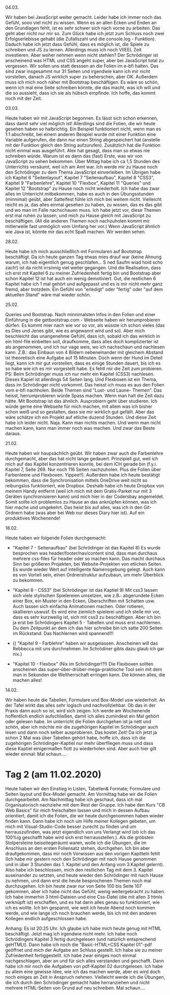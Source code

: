 04.03.

Wir haben bei JavaScript weiter gemacht. Leider habe ich immer noch das Gefühl, sooo viel nicht zu wissen. Wenn es an allen Ecken und Enden an den Grundlagen fehlt, ist es sehr schwer sich nach vorne zu arbeiten. Das geht aber nicht nur mir so. Zum Glück habe ich jetzt zum Schluss noch zwei Erfolgserlebisse gehabt (die Zufallszahl und die console.log - Funktion). Daduch habe ich jetzt dass Gefühl, dass es möglich ist, die Spiele zu schreiben und JS zu lernen. Allerdings muss ich noch VIIEEL Zeit investieren. Aber woher nehmen wenn nicht stehlen? 
Der Schrödinger ist anscheinend was HTML und CSS angeht super, aber bei JavaScript total zu vergessen. Wir sollen uns statt desssen an die Folien im e-bfi halten. Das sind zwar insgesammt nur 31 Seiten und irgendwie kann ich mir nicht vorstellen, danach JS wirklich super zu beherschen, aber OK.
Außerdem muss ich mich noch näher mit Bootstrap beschäftigen. Es wäre so schön, wenn ich mal eine Seite schreiben könnte, die das macht, was ich will und die so aussieht, dass ich sie als hübsch empfinde. Ich hoffe, das kommt noch mit der Zeit.

03.03.

Heute haben wir mit JavaScript begonnen. Es lässt sich schon erkennen, dass damit sehr viel möglich ist! Allerdings sind die Folien, die wir heute gesehen haben so halbrichtig. Ein Beispiel funktioniert nicht, wenn man es 1:1 abschreibt, bei einem anderen Beispiel wurde mit einer Funktion eine Variable aufgerufen, die dann nur einen String abgespeichert hat (anstelle mit der Funktion gleich den String aufzurufen). Zusätzlich hat die Funktion nicht einmal was ausgeführt. Alex hat gesagt, dass man so etwas nie schreiben würde. Warum ist es dann das (fast) Erste, was wir von JavaScript zu sehen bekommen.
Über Mittag habe ich ca 1,5 Stunden des Unterrichts versäumt, weil ich am Amt war. Ich werde mir zu Hause noch den Schrödinger zu dem Thema JavaScript einverleiben. 
Im Übrigen habe ich Kapitel 6 "Seitenlayout", Kapitel 7 "Seitenaufbau", Kapitel 8 "CSS3", Kapitel 9 "Farbenlehre", Kapitel 10 "Flexbox", Kapitel 11 "Queries" und Kapitel 12 "Bootstrap" zu Hause noch nicht wiederholt. Ich habe das zwar alles im Unterricht mitbekommen, habe es auch in den Übungsstunden (minnimal) geübt, aber Sattelfest fühle ich mich bei weitem nicht. Vielleicht reicht es ja, das alles einmal gesehen zu haben, zu wissen, das es das gibt und wo man im Falle nachschauen muss.
Ich habe jetzt vor, diese Themen erst mal ruhen zu lassen, und mich zu Hause gleich mit JavaScript zu beschäftigen. (All die anderen Themen noch nachzuholen kommt mir mitlerweile fast unmöglich vom Umfang her vor.) Wenn JavaScript ähnlich wie Java ist, könnte mir das echt Spaß machen. Wir werden sehen. 

28.02.

Heute habe ich mich ausschließlich mit Formularen auf Bootstrap beschäftigt. Da ich heute ganzen Tag etwas mies drauf war (keine Ahnung warum, ich hab eigentlich genug geschlafen... S ned Saufm wiad hoid scho zach!) ist da nicht irrsinnig  viel weiter gegangen. Und die Realisation, dass ich erst mit Kapitel 6 zu meiner Zufriedenheit fertig bin und Bootstrap aber schon Kapitel 12 ist hat auch ein wenig demotiviert. Gut, die restlichen 6 Kapitel habe ich 1 mal gehört und aufgepasst und es is mir nicht mehr ganz fremd, aber trotzdem. Ein Gefühl von "erledigt" oder "fertig" oder "auf dem aktuellen Stand" wäre mal wieder schön.

25.02.

Queries und Bootstrap. Nach minnimalsten Infos in den Folien und einer Einführung in die getbootstrap.com - Webseite haben wir herumprobieren dürfen. Es kommt mier nach wie vor so vor, als wüsste ich schon vieles (das es Dies und Jenes gibt, wie es angewannt wird und so). Aber mich beschleicht das unangenehme Gefühl, dass ich, sobald ich das wirklich in ein html-file einbetten soll, draufkomme, dass alles doch komplizierter ist als angenommen, und ich nur vage weis, wo ich nachschaun und nachlesen kann. Z.B.: das Einbaun von 4 Bildern nebeneinander mit gleichem Abstand ist theoretisch eine Aufgabe auf 15 Minuten. Doch wenn der Hund im Deteil liegt, kann ich mir gut vorstellen, dass es einige Stunden dauert, bis ich es so habe wie ich es mir vorgestellt habe. Es fehtl mir die Zeit zum probieren. 
PS: Beim Schrödinger muss ich nur mehr ein Kapitel (CSS3) nachlesen. Dieses Kapiel ist allerdings 54 Seiten lang. Und Flexboxen ist ein Thema, dass im Schrödinger nicht vorkommt. Das heisst ich muss es aus den Folien vom e-bfi nachholen. Beide Themen sind "Lust- und Laune- Themen". Das heisst, herrumprobieren würde Spass machen. Wenn man halt die Zeit dazu hätte. Mit Bootstrap ist das ähnlich. Ausprobiern geht über studieren. Ich würde gerne eine Webseite für mich machen, mit allem was ich bisher schon weiß und so gestalten, dass sie mir wirklich gut gefällt. Aber das wäre schätze ich ein Projekt auf etliche duzend Stunden. Und diese Zeit habe ich leider nicht. Naja. Kann man nichts machen. Und wenn man nicht machen kann, kann man immer noch was machen. Und zwar das Beste daraus. 

21.02.

Heute haben wir haupsächlich geübt. Wir haben zwar auch die Farbenlehre durchgemacht, aber das hat nicht lange gedauert. Prinzipiell gut, weil ich mich auf das Kapitel konzentrieren konnte, bei dem ICH gerade bin (f.y.i. Kapitel 7, Seite 269. Nur noch 116 Seiten nachzuholen. Plus die Folien über Farbenleere und Flexboxen. Yippee!!). Außerdem habe ich heute bestätigt bekommen, dass die Synchronisation mittels OneDrive weit nicht so reibungslos funktioniert, wie Dropbox. Deshalb habe ich heute Dropbox von meinem Handy entfernt (weil ich mich mit dem Gratis-Parket nur mit 3 Geräten synchronisieren kann) und mich hier in der Codersbay angemeldet. Somit sollte ich problemlos zu Hause an das anknüpfen können, was ich hier mache und umgekehrt. Das heist bis auf alles, was ich in den Git-Ordnern habe (was aber bei Web nur dieses Diary hier ist). Auf ein produktives Wochenende!



18.02.

Heute haben wir folgende Folien durchgemacht:

- "Kapitel 7 - Seitenaufbau" (bei Schrödinger ist das Kapitel 8)
Es wurde besprochen was header/footer/nav/content sind, dass man durchaus
mehrere css-files für header oder so machen kann. Das macht durchaus Sinn 
bei größeren Projekten, bei Website-Projekten von etlichen Seiten. Es wurde
wieder Wert auf intelligente Namensgebung gelegt. Auch kann es von Vorteil
sein, einen Ordnerstruktur aufzubaun, um mehr Überblick zu bekommen. 

- "Kapitel 8 - CSS3" (bei Schrödinger ist das Kaptiel 9)
Mit css3 lassen sich viele stylischen Spielereien umsetzen, wie z.B.: 
abgerundete Ecken einer Box, ein Muster in den Ecken, Überschriften mit 
Schatten usw. Auch lassen sich einfacha Animationen machen. Oder rotieren, 
skallieren uswusf. Es wird eine ziemlich spielerei und ich stelle mir vor, 
dass es sehr kurzweilig ist, sich mit css3 zu beschäftigen. Aber ich bin ja 
erst bei Schrödingers Kapitel 5 - Tabellen und muss erst nachlernen. Du dem 
Zeitpunkt an dem ich das hier schreibe bin ich satte 200 Seiten im Rückstand.
Das Nachlernen wird spannend!!!

- (( "Kapitel 9 - Farblehre" haben wir ausgelassen. Anscheinen will das 
Rebbecca mit uns durchnehmen. Im Schrödiner gibts dazu glaub ich gar nix.)

- "Kapitel 10 - Flexbox" (Nix im Schrödinger!?!)
Die Flexboxen sollten anscheinen das super-über-drüber-mega-praktische Tool
sein mit dem man in Sekunden die Weltherrschaft erringen kann. Die können 
alles, die machen alles! 





14.02.

Wir haben heute die Tabellen, Formulare und Box-Model usw wiederholt.
An der Tafel wirkt das alles sehr logisch und nachvollziehbar. Ob das 
in der Praxis dann auch so ist, wird sich zeigen. Ich werde am Wochenende
hoffentlich endlich aufschließen, damit ich alles zumindest ein Mal gehört 
oder gelesen habe. 
Im unterricht die Folien durchgehen ist ja nett und schön, aber ich möchte
mir die zugehörigen Kapitel im Schrödinger auch lesen und dann noch selber
ausprobieren. Das kostet Zeit!
Da ich jetzt ja schon 2 Mal was über Tabellen gehört habe, hoffe ich, dass
ich die zugehörigen Schrödinger-Kaptiel nur mehr überfliegen muss und dass
diese Kaptiel einigermaßen flott zu wiederholen sind. Aber auch hier gilt
wieder einmal: Mal schaun....

# Tag 2 (am 11.02.2020)
Heute haben wir den Einstieg in Listen, Tabellen& Formate;
Formulare und Seiten layout und Box-Model gemacht.
Am Vormittag habe wir die Folien durchgearbeitet.
Am Nachmittag habe ich geschaut, dass ich mal Organisatorisch nachziehe
mit dem Rest der Gruppe. Ich habe den Kurs "CB Web Basics" für mich
freischalten lassen und mich in dessen Aufbau orientiert, damit ich die
Folien, die wir heute durchgenommen haben wieder finden kann.
Dann habe ich noch um Hilfe meiner Kollegen gebeten, um mich mit 
Visual-Studio-Code besser zurecht zu finden und um herrauszufinden,
was jetzt eigendlich von uns Verlangt wird (ob ich das 100%ig 
geschafft habe wird sich erst herrausstellen.).
Als die gröbsten Stolpersteine beiseitegeräumt waren, wolle ich die
Übungen, die im Anschluss an den ersten Foliensatz stehen, durchgehen.
Ich bin aber draufgekommen, dass mir noch Vorwissen aus den vorigen 
Kapitteln fehlt (Ich habe mir gestern noch den Schrödinger mit nach
Hause genommen und in über 3 Stunden das 1. Kapitel und den Anfang vom
3.Kapitel gelernt). 
Also habe ich beschlossen, mich den restlichen Tag mit dem 3. Kapitel
auseinander zu setzten, und heute wieder den Schrödinger mit nach 
Hause zu nehmen, und dann erst die heute besprochenen Themen noch mal 
durchzugehen. 
Ich bin heute zwar nur von Seite 100 bis Seite 107 gekommen, aber ich 
habe nicht das Gefühl, wenig weitergebracht zu haben. Ich habe immerhin
3 html-Dateien und eine Css-Datei (die mit allen 3 htmls verknüpft ist)
erschaffen, und es hat darin alles genau so funktioniert, wie ich es 
wollte. Ich bin gespannt, wie weit ich heute Abend noch kommen werde, und 
wie lange ich noch brauchen werde, bis ich mit den anderen Kollegen 
endlich aufgeschlossen habe. 

Anhang: Es ist 20:25 Uhr. Ich glaube ich habe mich heute genug mit HTML
beschäftigt. Jetzt mag ich irgendwie nicht mehr. Ich habe noch 
Schrödingers Kapitel 3 fertig durchgelesen (und natürlich entsprechend 
geHTMLt). Dann habe ich noch die "Basic-HTML+CSS Kapitel 01"-pdf 
geöffnet und mich der Aufgabe am Schluss gestellt. Ich habe sie zu meiner
Zufriedenheit fertiggestellt. Ich habe zwar einiges noch einmal 
nachgeschlagen, aber an und für sich alles verstanden und geschafft. 
Dann habe ich mir noch die Aufgaben von pdf-Kapitel 02 durchgelesen. Ich 
habe zu allem eine gewisse Idee, wie ich das machen werde, aber es wird 
doch noch einiges an Zeit in Anspruch nehmen. Vielleicht werde ich die
Übungen, die ich durch den Schrödinger gemacht habe herranziehen und 
nicht mehrere HTML-Seiten von Grund auf neu schreiben. Mal schaun....